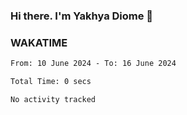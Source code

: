 ### Hi there. I'm Yakhya Diome 👋

### WAKATIME
<!--START_SECTION:waka-->

```txt
From: 10 June 2024 - To: 16 June 2024

Total Time: 0 secs

No activity tracked
```

<!--END_SECTION:waka-->
